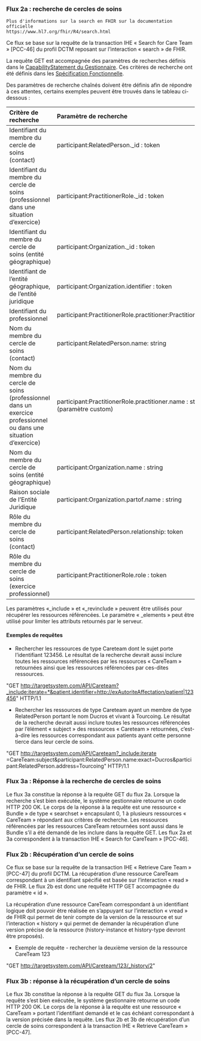 ### Flux 2a : recherche de cercles de soins

```
Plus d'informations sur la search en FHIR sur la documentation officielle
https://www.hl7.org/fhir/R4/search.html
```

Ce flux se base sur la requête de la transaction IHE « Search for Care Team » [PCC-46] du profil DCTM reposant sur l’interaction « search » de FHIR.

La requête GET est accompagnée des paramètres de recherches définis dans le [CapabilityStatement du Gestionnaire](CapabilityStatement-CDSGestionnaire.html).
Ces critères de recherche ont été définis dans les [Spécification Fonctionnelle](specifications_fonctionnelles.html).

Des paramètres de recherche chaînés doivent être définis afin de répondre à ces attentes, certains exemples peuvent être trouvés dans le tableau ci-dessous :

| Critère de recherche | Paramètre de recherche |
| :---- | :---- |
| Identifiant du membre du cercle de soins (contact) | participant:RelatedPerson._id : token |
| Identifiant du membre du cercle de soins (professionnel dans une situation d’exercice) | participant:PractitionerRole._id : token |
| Identifiant du membre du cercle de soins (entité géographique) | participant:Organization._id : token |
| Identifiant de l’entité géographique, de l’entité juridique | participant:Organization.identifier : token |
| Identifiant du professionnel | participant:PractitionerRole.practitioner:Practitioner.identifier |
| Nom du membre du cercle de soins (contact) | participant:RelatedPerson.name: string |
| Nom du membre du cercle de soins (professionnel dans un exercice professionnel ou dans une situation d’exercice) | participant:PractitionerRole.practitioner.name : string (paramètre custom) |
| Nom du membre du cercle de soins (entité géographique) | participant:Organization.name : string |
| Raison sociale de l’Entité Juridique | participant:Organization.partof.name : string |
| Rôle du membre du cercle de soins (contact) | participant:RelatedPerson.relationship: token |
| Rôle du membre du cercle de soins (exercice professionnel) | participant:PractitionerRole.role : token |

Les paramètres «_include » et «_revinclude » peuvent être utilisés pour récupérer les ressources référencées. Le paramètre « _elements » peut être utilisé pour limiter les attributs retournés par le serveur.

#### Exemples de requêtes

* Rechercher les ressources de type Careteam dont le sujet porte l’identifiant 123456. Le résultat de la recherche devrait aussi inclure toutes les ressources référencées par les ressources « CareTeam » retournées ainsi que les ressources référencées par ces-dites ressources.

"GET http://targetsystem.com/API/Careteam?_include:iterate=*&patient.identifier=http://exAutoriteAffectation/patient|123456" HTTP/1.1

* Rechercher les ressources de type Careteam ayant un membre de type RelatedPerson portant le nom Ducros et vivant à Tourcoing. Le résultat de la recherche devrait aussi inclure toutes les ressources référencées par l’élément « subject » des ressources « Careteam » retournées, c’est-à-dire les ressources correspondant aux patients ayant cette personne tierce dans leur cercle de soins.

"GET http://targetsystem.com/API/Careteam?_include:iterate =CareTeam:subject&participant:RelatedPerson.name:exact=Ducros&participant:RelatedPerson.address=Tourcoing" HTTP/1.1

### Flux 3a : Réponse à la recherche de cercles de soins

Le flux 3a constitue la réponse à la requête GET du flux 2a. Lorsque la recherche s’est bien exécutée, le système gestionnaire retourne un code HTTP 200 OK. Le corps de la réponse à la requête est une ressource « Bundle » de type « searchset » encapsulant 0, 1 à plusieurs ressources « CareTeam » répondant aux critères de recherche. Les ressources référencées par les ressources CareTeam retournées sont aussi dans le Bundle s’il a été demandé de les inclure dans la requête GET.
Les flux 2a et 3a correspondent à la transaction IHE « Search for CareTeam » [PCC-46].

### Flux 2b : Récupération d’un cercle de soins

Ce flux se base sur la requête de la transaction IHE « Retrieve Care Team » [PCC-47] du profil DCTM. La récupération d’une ressource CareTeam correspondant à un identifiant spécifié est basée sur l’interaction « read » de FHIR. Le flux 2b est donc une requête HTTP GET accompagnée du paramètre « id ».

La récupération d’une ressource CareTeam correspondant à un identifiant logique doit pouvoir être réalisée en s’appuyant sur l’interaction « vread » de FHIR  qui permet de tenir compte de la version de la ressource et sur l’interaction « history » qui permet de demander la récupération d’une version précise de la ressource  (history-instance et history-type devront être proposés).

* Exemple de requête - rechercher la deuxième version de la ressource CareTeam 123

"GET http://targetsystem.com/API/Careteam/123/_history/2"

### Flux 3b : réponse à la récupération d’un cercle de soins

Le flux 3b constitue la réponse à la requête GET du flux 3a. Lorsque la requête s’est bien exécutée, le système gestionnaire retourne un code HTTP 200 OK. Le corps de la réponse à la requête est une ressource « CareTeam » portant l’identifiant demandé et le cas échéant correspondant à la version précisée dans la requête.
Les flux 2b et 3b de récupération d’un cercle de soins correspondent à la transaction IHE « Retrieve CareTeam » [PCC-47].

